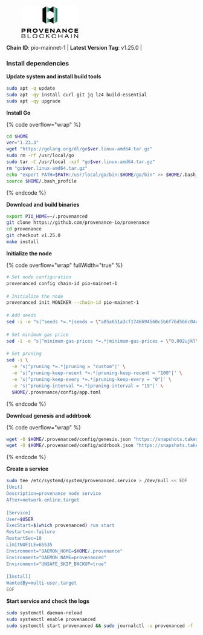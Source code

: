 ---
---
<figure><img src="https://github.com/takeshi-val/Logo/raw/main/provenanced_logo_name.png" alt="" width="150"><figcaption></figcaption></figure>

**Chain ID**: pio-mainnet-1 | **Latest Version Tag**: v1.25.0 |

### Install dependencies

**Update system and install build tools**

```bash
sudo apt -q update
sudo apt -qy install curl git jq lz4 build-essential
sudo apt -qy upgrade
```

**Install Go**

{% code overflow="wrap" %}
```bash
cd $HOME
ver="1.23.3"
wget "https://golang.org/dl/go$ver.linux-amd64.tar.gz"
sudo rm -rf /usr/local/go
sudo tar -C /usr/local -xzf "go$ver.linux-amd64.tar.gz"
rm "go$ver.linux-amd64.tar.gz"
echo "export PATH=$PATH:/usr/local/go/bin:$HOME/go/bin" >> $HOME/.bash_profile
source $HOME/.bash_profile
```
{% endcode %}

**Download and build binaries**

```bash
export PIO_HOME=~/.provenanced
git clone https://github.com/provenance-io/provenance
cd provenance
git checkout v1.25.0
make install
```

**Initialize the node**

{% code overflow="wrap" fullWidth="true" %}
```bash
# Set node configuration
provenanced config chain-id pio-mainnet-1

# Initialize the node
provenanced init MONIKER --chain-id pio-mainnet-1

# Add seeds
sed -i -e "s|^seeds *=.*|seeds = \"a85a651a3cf1746694560c5b6f76d566c04ca581@provenance-seed.takeshi.team:10556\"|" $HOME/.provenance/config/config.toml

# Set minimum gas price
sed -i -e "s|^minimum-gas-prices *=.*|minimum-gas-prices = \"0.002ujkl\"|" $HOME/.provenance/config/app.toml

# Set pruning
sed -i \
  -e 's|^pruning *=.*|pruning = "custom"|' \
  -e 's|^pruning-keep-recent *=.*|pruning-keep-recent = "100"|' \
  -e 's|^pruning-keep-every *=.*|pruning-keep-every = "0"|' \
  -e 's|^pruning-interval *=.*|pruning-interval = "19"|' \
  $HOME/.provenance/config/app.toml
```
{% endcode %}

**Download genesis and addrbook**

{% code overflow="wrap" %}
```bash
wget -O $HOME/.provenanced/config/genesis.json "https://snapshots.takeshi.team/provenance/genesis.json"
wget -O $HOME/.provenanced/config/addrbook.json "https://snapshots.takeshi.team/provenance/addrbook.json"
```
{% endcode %}

**Create a service**

```bash
sudo tee /etc/systemd/system/provenanced.service > /dev/null << EOF
[Unit]
Description=provenance node service
After=network-online.target

[Service]
User=$USER
ExecStart=$(which provenanced) run start
Restart=on-failure
RestartSec=10
LimitNOFILE=65535
Environment="DAEMON_HOME=$HOME/.provenance"
Environment="DAEMON_NAME=provenanced"
Environment="UNSAFE_SKIP_BACKUP=true"

[Install]
WantedBy=multi-user.target
EOF
```

**Start service and check the logs**

```bash
sudo systemctl daemon-reload
sudo systemctl enable provenanced
sudo systemctl start provenanced && sudo journalctl -u provenanced -f 
```
